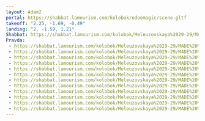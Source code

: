 ```yaml
---
layout: Adam2
portal: https://shabbat.lamourism.com/kolobok/odoomagic/scene.gltf
takeoff: "2.25, -1.69, -0.49"
landing: "2, -1.59, 1.21"
Shabbat: https://shabbat.lamourism.com/kolobok/Meleuzovskaya%2029-29/MADE%20%F0%9F%87%A8%F0%9F%87%B3%20CHINA/%D0%9A%D0%B8%D0%B5%D0%B2%D1%81%D0%BA%D0%B0%D1%8F%D0%A0%D1%83%D1%81%D1%8C.mp4
Pravda:
 - https://shabbat.lamourism.com/kolobok/Meleuzovskaya%2029-29/MADE%20%F0%9F%87%A8%F0%9F%87%B3%20CHINA/%D0%9C%D0%B0%D1%85%D0%BD%D0%BE.jpg
 - https://shabbat.lamourism.com/kolobok/Meleuzovskaya%2029-29/MADE%20%F0%9F%87%A8%F0%9F%87%B3%20CHINA/%D0%9C%D0%B0%D1%85%D0%BD%D0%BE.jpg
 - https://shabbat.lamourism.com/kolobok/Meleuzovskaya%2029-29/MADE%20%F0%9F%87%A8%F0%9F%87%B3%20CHINA/%D0%9C%D0%B0%D1%85%D0%BD%D0%BE.jpg
 - https://shabbat.lamourism.com/kolobok/Meleuzovskaya%2029-29/MADE%20%F0%9F%87%A8%F0%9F%87%B3%20CHINA/%D0%9C%D0%B0%D1%85%D0%BD%D0%BE.jpg
 - https://shabbat.lamourism.com/kolobok/Meleuzovskaya%2029-29/MADE%20%F0%9F%87%A8%F0%9F%87%B3%20CHINA/%D0%9C%D0%B0%D1%85%D0%BD%D0%BE.jpg
 - https://shabbat.lamourism.com/kolobok/Meleuzovskaya%2029-29/MADE%20%F0%9F%87%A8%F0%9F%87%B3%20CHINA/%D0%9C%D0%B0%D1%85%D0%BD%D0%BE.jpg
 - https://shabbat.lamourism.com/kolobok/Meleuzovskaya%2029-29/MADE%20%F0%9F%87%A8%F0%9F%87%B3%20CHINA/%D0%9C%D0%B0%D1%85%D0%BD%D0%BE.jpg
 - https://shabbat.lamourism.com/kolobok/Meleuzovskaya%2029-29/MADE%20%F0%9F%87%A8%F0%9F%87%B3%20CHINA/%D0%9C%D0%B0%D1%85%D0%BD%D0%BE.jpg
 - https://shabbat.lamourism.com/kolobok/Meleuzovskaya%2029-29/MADE%20%F0%9F%87%A8%F0%9F%87%B3%20CHINA/%D0%9C%D0%B0%D1%85%D0%BD%D0%BE.jpg
 - https://shabbat.lamourism.com/kolobok/Meleuzovskaya%2029-29/MADE%20%F0%9F%87%A8%F0%9F%87%B3%20CHINA/%D0%9C%D0%B0%D1%85%D0%BD%D0%BE.jpg
 - https://shabbat.lamourism.com/kolobok/Meleuzovskaya%2029-29/MADE%20%F0%9F%87%A8%F0%9F%87%B3%20CHINA/%D0%9C%D0%B0%D1%85%D0%BD%D0%BE.jpg
 - https://shabbat.lamourism.com/kolobok/Meleuzovskaya%2029-29/MADE%20%F0%9F%87%A8%F0%9F%87%B3%20CHINA/%D0%9C%D0%B0%D1%85%D0%BD%D0%BE.jpg
---
```

